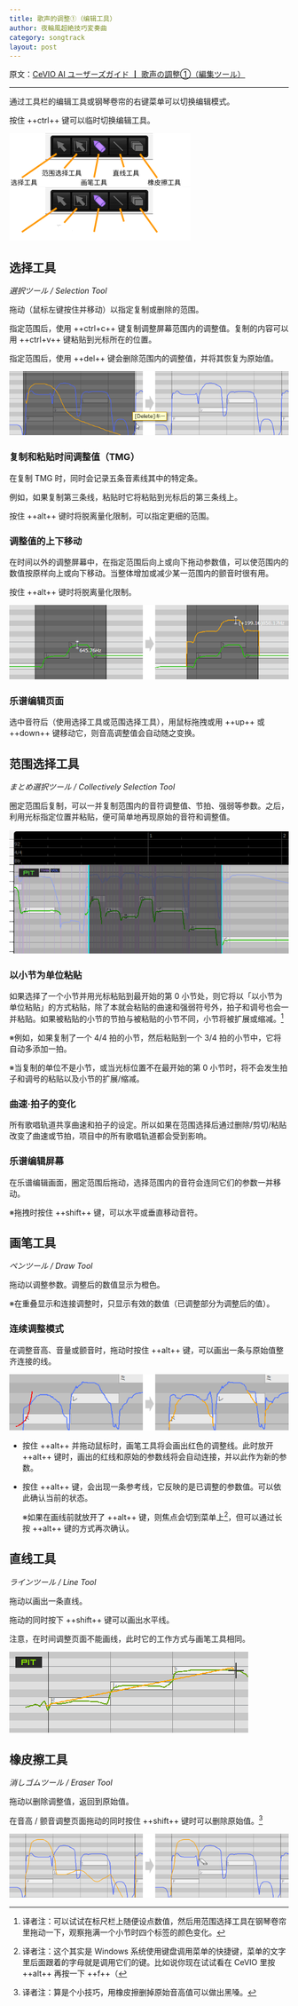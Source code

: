 ```yaml
---
title: 歌声的调整①（编辑工具）
author: 夜輪風超絶技巧変奏曲
category: songtrack
layout: post
---
```

原文：[CeVIO AI ユーザーズガイド ┃ 歌声の調整①（編集ツール）](https://cevio.jp/guide/cevio_ai/songtrack/song_05/)

---

通过工具栏的编辑工具或钢琴卷帘的右键菜单可以切换编辑模式。

按住 ++ctrl++ 键可以临时切换编辑工具。

![edit tool](images/song_05_1.png#only-light)
![edit tool](images/song_05_1_dark.png#only-dark)

## 选择工具

*選択ツール / Selection Tool*

拖动（鼠标左键按住并移动）以指定复制或删除的范围。

指定范围后，使用 ++ctrl+c++ 键复制调整屏幕范围内的调整值。复制的内容可以用 ++ctrl+v++ 键粘贴到光标所在的位置。

指定范围后，使用 ++del++ 键会删除范围内的调整值，并将其恢复为原始值。

![delete adjustment in range](images/song_05_2.png)

### 复制和粘贴时间调整值（TMG）

在复制 TMG 时，同时会记录五条音素线其中的特定条。

例如，如果复制第三条线，粘贴时它将粘贴到光标后的第三条线上。

按住 ++alt++ 键时将脱离量化限制，可以指定更细的范围。

### 调整值的上下移动

在时间以外的调整屏幕中，在指定范围后向上或向下拖动参数值，可以使范围内的数值按原样向上或向下移动。当整体增加或减少某一范围内的颤音时很有用。

按住 ++alt++ 键时将脱离量化限制。

![move the value within the range up or down](images/song_05_3.png)

### 乐谱编辑页面

选中音符后（使用选择工具或范围选择工具），用鼠标拖拽或用 ++up++ 或 ++down++ 键移动它，则音高调整值会自动随之变换。

## 范围选择工具

*まとめ選択ツール / Collectively Selection Tool*

圈定范围后复制，可以一并复制范围内的音符调整值、节拍、强弱等参数。之后，利用光标指定位置并粘贴，便可简单地再现原始的音符和调整值。

![Collectively Selection Tool](images/song_05_4.png)

### 以小节为单位粘贴

如果选择了一个小节并用光标粘贴到最开始的第 0 小节处，则它将以「以小节为单位粘贴」的方式粘贴，除了本就会粘贴的曲速和强弱符号外，拍子和调号也会一并粘贴。如果被粘贴的小节的节拍与被粘贴的小节不同，小节将被扩展或缩减。[^1]

※例如，如果复制了一个 4/4 拍的小节，然后粘贴到一个 3/4 拍的小节中，它将自动多添加一拍。

※当复制的单位不是小节，或当光标位置不在最开始的第 0 小节时，将不会发生拍子和调号的粘贴以及小节的扩展/缩减。

### 曲速·拍子的变化

所有歌唱轨道共享曲速和拍子的设定。所以如果在范围选择后通过删除/剪切/粘贴改变了曲速或节拍，项目中的所有歌唱轨道都会受到影响。

### 乐谱编辑屏幕

在乐谱编辑画面，圈定范围后拖动，选择范围内的音符会连同它们的参数一并移动。

※拖拽时按住 ++shift++ 键，可以水平或垂直移动音符。

## 画笔工具

*ペンツール / Draw Tool*

拖动以调整参数。调整后的数值显示为橙色。

※在重叠显示和连接调整时，只显示有效的数值（已调整部分为调整后的值）。

### 连续调整模式

在调整音高、音量或颤音时，拖动时按住 ++alt++ 键，可以画出一条与原始值整齐连接的线。

![connection adjustment mode](images/song_05_5.png)

* 按住 ++alt++ 并拖动鼠标时，画笔工具将会画出红色的调整线。此时放开 ++alt++ 键时，画出的红线和原始的参数线将会自动连接，并以此作为新的参数。
* 按住 ++alt++ 键，会出现一条参考线，它反映的是已调整的参数值。可以依此确认当前的状态。
    
    ※如果在画线前就放开了 ++alt++ 键，则焦点会切到菜单上[^2]，但可以通过长按 ++alt++ 键的方式再次确认。

## 直线工具

*ラインツール / Line Tool*

拖动以画出一条直线。

拖动的同时按下 ++shift++ 键可以画出水平线。

注意，在时间调整页面不能画线，此时它的工作方式与画笔工具相同。

![line tool](images/song_05_6.png)

## 橡皮擦工具

*消しゴムツール / Eraser Tool*

拖动以删除调整值，返回到原始值。

在音高 / 颤音调整页面拖动的同时按住 ++shift++ 键时可以删除原始值。[^3]

![eraser tool](images/song_05_7.png)

[^1]:译者注：可以试试在标尺栏上随便设点数值，然后用范围选择工具在钢琴卷帘里拖动一下，观察拖满一个小节时四个标签的颜色变化。
[^2]:译者注：这个其实是 Windows 系统使用键盘调用菜单的快捷键，菜单的文字里后面跟着的字母就是调用它们的键。比如说你现在试试看在 CeVIO 里按 ++alt++ 再按一下 ++f++（
[^3]:译者注：算是个小技巧，用橡皮擦删掉原始音高值可以做出黑嗓。
